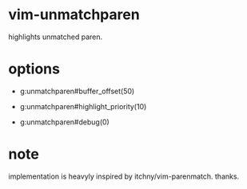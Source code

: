 # vim-unmatchparen

highlights unmatched paren.

# options

- g:unmatchparen#buffer_offset(50)

- g:unmatchparen#highlight_priority(10)

- g:unmatchparen#debug(0)

# note

implementation is heavyly inspired by itchny/vim-parenmatch. thanks.

